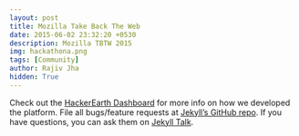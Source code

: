 ```yaml
---
layout: post
title: Mozilla Take Back The Web
date: 2015-06-02 23:32:20 +0530
description: Mozilla TBTW 2015
img: hackathona.png 
tags: [Community]
author: Rajiv Jha
hidden: True
---
```


Check out the [HackerEarth Dashboard][hacker-earth] for more info on how we developed the platform. File all bugs/feature requests at [Jekyll’s GitHub repo][jekyll-gh]. If you have questions, you can ask them on [Jekyll Talk][jekyll-talk].

[hacker-earth]: https://www.hackerearth.com/sprints/airtel-hackathon/
[jekyll-gh]:   https://github.com/jekyll/jekyll
[jekyll-talk]: https://talk.jekyllrb.com/
